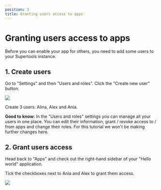```yaml
---
position: 3
title: Granting users access to apps
---
```


# Granting users access to apps

Before you can enable your app for others, you need to add some users to your Supertools instance.

## 1. Create users

Go to "Settings" and then "Users and roles". Click the "Create new user" button.

<!-- Image of blank Users and roles screen -->
<img srcset="/public/images/docs/getting-started/user-settings-page@2x.png 2x, /public/images/docs/getting-started/user-settings-page.png" src="/public/images/docs/getting-started/user-settings-page.png">

Create 3 users: Alina, Alex and Ania.

**Good to know:** In the "Users and roles" settings you can manage all your users in one place. You can edit their information, grant / revoke access to / from apps and change their roles. For this tutorial we won't be making further changes here.

## 2. Grant users access

Head back to "Apps" and check out the right-hand sidebar of your "Hello world" application.

Tick the checkboxes next to Ania and Alex to grant them access.

<!-- Image of right-hand sidebar: "Manage user access", Ania (user) and Alex (user) checked -->
<img srcset="/public/images/docs/getting-started/grant-user-access@2x.png 2x, /public/images/docs/getting-started/grant-user-access.png" src="/public/images/docs/getting-started/grant-user-access.png">
